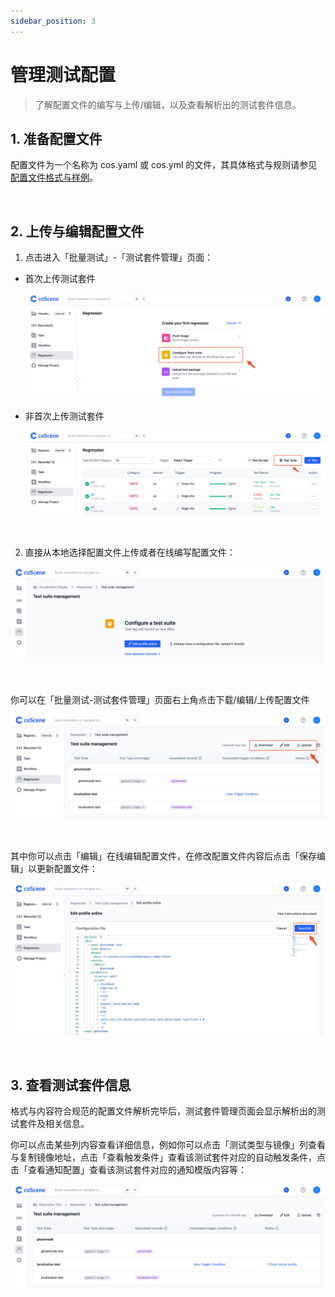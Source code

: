 ```yaml
---
sidebar_position: 3
---
```


# 管理测试配置

> 了解配置文件的编写与上传/编辑，以及查看解析出的测试套件信息。

## 1. 准备配置文件

配置文件为一个名称为 cos.yaml 或 cos.yml 的文件，其具体格式与规则请参见 [配置文件格式与样例](../8-regression/9-yaml-sample.md)。

<br />

## 2. 上传与编辑配置文件

1. 点击进入「批量测试」-「测试套件管理」页面：

- 首次上传测试套件

  ![goto-config-1](../img/goto-config-1.png)

- 非首次上传测试套件

  ![goto-config-2](../img/goto-config-2.png)

<br />

2. 直接从本地选择配置文件上传或者在线编写配置文件：

![config-management-1](../img/upload-config.png)

<br />

你可以在「批量测试-测试套件管理」页面右上角点击下载/编辑/上传配置文件

![config-management-2](../img/manage-config.png)

<br />

其中你可以点击「编辑」在线编辑配置文件，在修改配置文件内容后点击「保存编辑」以更新配置文件：

![config-management-3](../img/update-config.png)

<br />

## 3. 查看测试套件信息

格式与内容符合规范的配置文件解析完毕后，测试套件管理页面会显示解析出的测试套件及相关信息。

你可以点击某些列内容查看详细信息，例如你可以点击「测试类型与镜像」列查看与复制镜像地址，点击「查看触发条件」查看该测试套件对应的自动触发条件，点击「查看通知配置」查看该测试套件对应的通知模版内容等：

![config-management-4](../img/test-suite-info.png)

<br />
